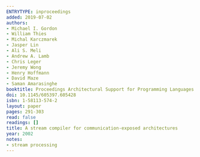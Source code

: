 ```yaml
---
ENTRYTYPE: inproceedings
added: 2019-07-02
authors:
- Michael I. Gordon
- William Thies
- Michal Karczmarek
- Jasper Lin
- Ali S. Meli
- Andrew A. Lamb
- Chris Leger
- Jeremy Wong
- Henry Hoffmann
- David Maze
- Saman Amarasinghe
booktitle: Proceedings Architectural Support for Programming Languages and Operating Systems
doi: 10.1145/605397.605428
isbn: 1-58113-574-2
layout: paper
pages: 291-303
read: false
readings: []
title: A stream compiler for communication-exposed architectures
year: 2002
notes:
- stream processing
---
```

